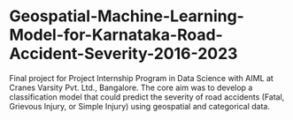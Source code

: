 # Geospatial-Machine-Learning-Model-for-Karnataka-Road-Accident-Severity-2016-2023
Final project for Project Internship Program in Data Science with AIML at Cranes Varsity Pvt. Ltd., Bangalore. The core aim was to develop a classification model that could predict the severity of road accidents (Fatal, Grievous Injury, or Simple Injury) using geospatial and categorical data.
